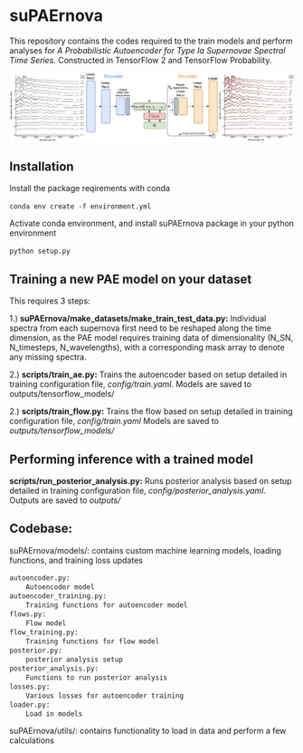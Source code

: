 # suPAErnova
This repository contains the codes required to the train models and perform analyses for *A Probabilistic Autoencoder for Type Ia Supernovae Spectral Time Series*. Constructed in TensorFlow 2 and TensorFlow Probability.

![alt text](figures/network_illustration.png)

## Installation
Install the package reqirements with conda

`conda env create -f environment.yml`

Activate conda environment, and install suPAErnova package in your python environment

`python setup.py`


## Training a new PAE model on your dataset
This requires 3 steps:

1.) **suPAErnova/make_datasets/make\_train\_test\_data.py:**
Individual spectra from each supernova first need to be reshaped along the time dimension, as the PAE model requires training data of dimensionality (N\_SN, N\_timesteps, N\_wavelengths), with a corresponding mask array to denote any missing spectra.

2.) **scripts/train\_ae.py:**
    Trains the autoencoder based on setup detailed in training configuration file, *config/train.yaml*.
    Models are saved to outputs/tensorflow_models/
    
2.) **scripts/train\_flow.py:**
    Trains the flow based on setup detailed in training configuration file, *config/train.yaml* 
    Models are saved to *outputs/tensorflow_models/*

## Performing inference with a trained model
**scripts/run\_posterior\_analysis.py:**
    Runs posterior analysis based on setup detailed in training configuration file, *config/posterior_analysis.yaml*. Outputs are saved to *outputs/*

## Codebase:

suPAErnova/models/: contains custom machine learning models, loading functions, and training loss updates

	autoencoder.py:
		Autoencoder model
	autoencoder_training.py:
		Training functions for autoencoder model
	flows.py:
		Flow model
	flow_training.py:
		Training functions for flow model
	posterior.py:
		posterior analysis setup
	posterior_analysis.py:
		Functions to run posterior analysis
	losses.py:
		Various losses for autoencoder training
	loader.py:
		Load in models

suPAErnova/utils/: contains functionality to load in data and perform a few calculations


	
